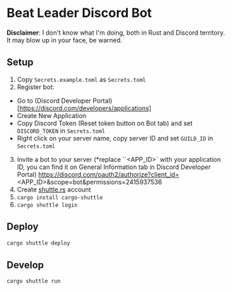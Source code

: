 # Beat Leader Discord Bot

**Disclaimer**: I don't know what I'm doing, both in Rust and Discord territory. It may blow up in your face, be warned.

## Setup

1. Copy ``Secrets.example.toml`` as ``Secrets.toml``
2. Register bot:
- Go to (Discord Developer Portal)[https://discord.com/developers/applications]
- Create New Application
- Copy Discord Token (Reset token button on Bot tab) and set ``DISCORD_TOKEN`` in ``Secrets.toml``
- Right click on your server name, copy server ID and set ``GUILD_ID`` in ``Secrets.toml``
3. Invite a bot to your server (*replace ``<APP_ID>` with your application ID, you can find it on General Information tab in Discord Developer Portal)
https://discord.com/oauth2/authorize?client_id=<APP_ID>&scope=bot&permissions=2415937536
4. Create [shuttle.rs](https://www.shuttle.rs/) account
5. ``cargo install cargo-shuttle``
6. ``cargo shuttle login``

## Deploy

```bash
cargo shuttle deploy
```

## Develop
```bash
cargo shuttle run
```